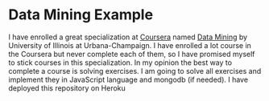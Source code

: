 # Data Mining Example
I have enrolled a great specialization  at [Coursera](http://coursera.com/ "Coursera") named [Data Mining](https://www.coursera.org/specialization/datamining "Data Mining")
by University of Illinois at Urbana-Champaign. I have enrolled a lot course in the Coursera but never complete each of them, so I have promised myself to
stick courses in this specialization. In my opinion the best way to complete a course is solving exercises.
I am going to solve all exercises and implement they in JavaScript language and mongodb (if needed).
I have deployed this repository on Heroku
